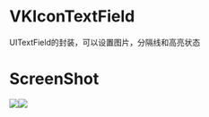 # VKIconTextField
UITextField的封装，可以设置图片，分隔线和高亮状态

# ScreenShot
![](https://github.com/Senvid-iOS/VKIconTextField/ScreenShot/image1.png)![](https://github.com/Senvid-iOS/VKIconTextField/ScreenShot/image2.png)
